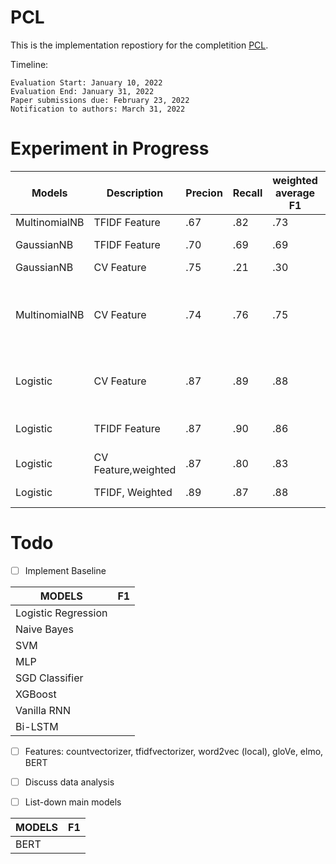 # PCL

This is the implementation repostiory for the completition [PCL](https://competitions.codalab.org/competitions/34344).

Timeline:

```
Evaluation Start: January 10, 2022
Evaluation End: January 31, 2022
Paper submissions due: February 23, 2022
Notification to authors: March 31, 2022

```
# Experiment in Progress


|Models|Description|Precion|Recall|weighted average F1|Accuracy F1|Remark|
|---|---|---|---|---|---|---|
|MultinomialNB|TFIDF Feature|.67|.82|.73|81.6|Highly biased|
|GaussianNB|TFIDF Feature|.70|.69|.69|68.7|partial towards class 0|
|GaussianNB|CV Feature|.75|.21|.30|21.4||
|MultinomialNB|CV Feature|.74|.76|.75|76.2|1. overall accc,pre,re is stable throughout.2.class 2 doesn,t given any weightage|
|Logistic|CV Feature|.87|.89|.88|89|CM matrix 0,0 value very in comparison to other three value|
|Logistic|TFIDF Feature|.87|.90|.86|90|Confusion matrix unevenly distributed|
|Logistic|CV Feature,weighted|.87|.80|.83|.80|cm well distributed|
|Logistic|TFIDF, Weighted|.89|.87|.88|87| Cm Well distributed|
# Todo

- [ ] Implement Baseline

|MODELS|F1|
|---|---|
|Logistic Regression ||
|Naive Bayes||
|SVM ||
|MLP||
|SGD Classifier||
|XGBoost ||
|Vanilla RNN ||
|Bi-LSTM ||

- [ ] Features: countvectorizer, tfidfvectorizer, word2vec (local), gloVe, elmo, BERT

- [ ] Discuss data analysis

- [ ] List-down main models  

|MODELS|F1|
|---|---|
|BERT ||
